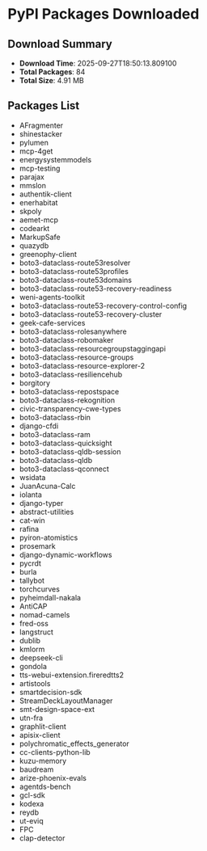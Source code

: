 # PyPI Packages Downloaded

## Download Summary
- **Download Time**: 2025-09-27T18:50:13.809100
- **Total Packages**: 84
- **Total Size**: 4.91 MB

## Packages List
- AFragmenter
- shinestacker
- pylumen
- mcp-4get
- energysystemmodels
- mcp-testing
- parajax
- mmslon
- authentik-client
- enerhabitat
- skpoly
- aemet-mcp
- codearkt
- MarkupSafe
- quazydb
- greenophy-client
- boto3-dataclass-route53resolver
- boto3-dataclass-route53profiles
- boto3-dataclass-route53domains
- boto3-dataclass-route53-recovery-readiness
- weni-agents-toolkit
- boto3-dataclass-route53-recovery-control-config
- boto3-dataclass-route53-recovery-cluster
- geek-cafe-services
- boto3-dataclass-rolesanywhere
- boto3-dataclass-robomaker
- boto3-dataclass-resourcegroupstaggingapi
- boto3-dataclass-resource-groups
- boto3-dataclass-resource-explorer-2
- boto3-dataclass-resiliencehub
- borgitory
- boto3-dataclass-repostspace
- boto3-dataclass-rekognition
- civic-transparency-cwe-types
- boto3-dataclass-rbin
- django-cfdi
- boto3-dataclass-ram
- boto3-dataclass-quicksight
- boto3-dataclass-qldb-session
- boto3-dataclass-qldb
- boto3-dataclass-qconnect
- wsidata
- JuanAcuna-Calc
- iolanta
- django-typer
- abstract-utilities
- cat-win
- rafina
- pyiron-atomistics
- prosemark
- django-dynamic-workflows
- pycrdt
- burla
- tallybot
- torchcurves
- pyheimdall-nakala
- AntiCAP
- nomad-camels
- fred-oss
- langstruct
- dublib
- kmlorm
- deepseek-cli
- gondola
- tts-webui-extension.fireredtts2
- artistools
- smartdecision-sdk
- StreamDeckLayoutManager
- smt-design-space-ext
- utn-fra
- graphlit-client
- apisix-client
- polychromatic_effects_generator
- cc-clients-python-lib
- kuzu-memory
- baudream
- arize-phoenix-evals
- agentds-bench
- gcl-sdk
- kodexa
- reydb
- ut-eviq
- FPC
- clap-detector
